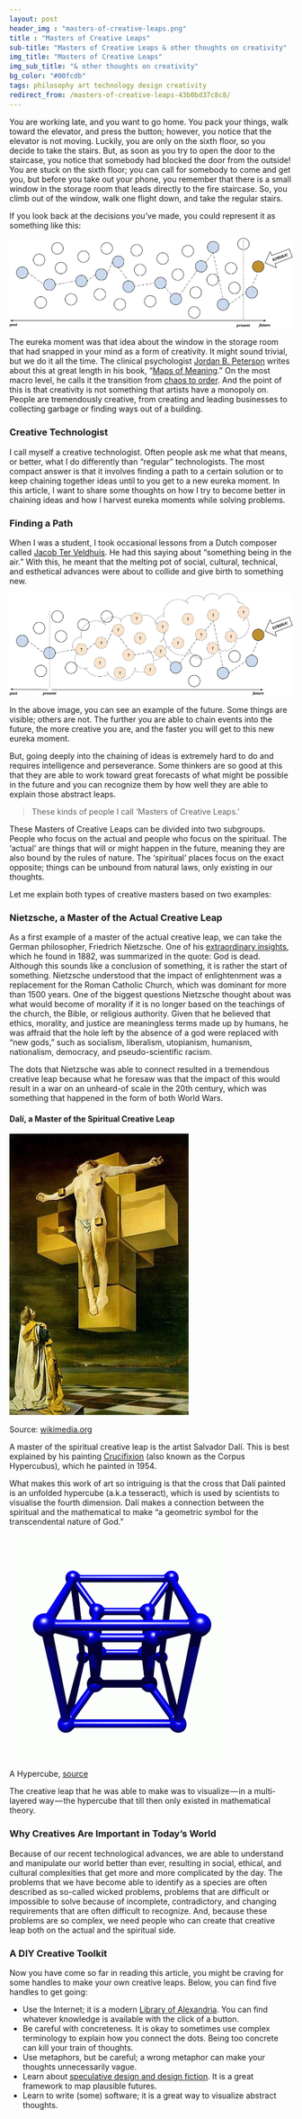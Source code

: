 ```yaml
---
layout: post
header_img : "masters-of-creative-leaps.png"
title : "Masters of Creative Leaps"
sub-title: "Masters of Creative Leaps & other thoughts on creativity"
img_title: "Masters of Creative Leaps"
img_sub_title: "& other thoughts on creativity"
bg_color: "#00fcdb"
tags: philosophy art technology design creativity
redirect_from: /masters-of-creative-leaps-43b0bd37c8c8/
---
```


You are working late, and you want to go home. You pack your things, walk toward the elevator, and press the button; however, you notice that the elevator is not moving. Luckily, you are only on the sixth floor, so you decide to take the stairs. But, as soon as you try to open the door to the staircase, you notice that somebody had blocked the door from the outside! You are stuck on the sixth floor; you can call for somebody to come and get you, but before you take out your phone, you remember that there is a small window in the storage room that leads directly to the fire staircase. So, you climb out of the window, walk one flight down, and take the regular stairs.

If you look back at the decisions you’ve made, you could represent it as something like this:

![](/assets/images/masters-of-creative-leaps-1.png)


The eureka moment was that idea about the window in the storage room that had snapped in your mind as a form of creativity. It might sound trivial, but we do it all the time. The clinical psychologist [Jordan B. Peterson](https://twitter.com/jordanbpeterson) writes about this at great length in his book, “[Maps of Meaning](https://jordanbpeterson.com/maps-of-meaning/).” On the most macro level, he calls it the transition from [chaos to order](http://www.mind-manual.com/blog/2012/02/15/order-chaos-an-introduction-to-jordan-peterson/). And the point of this is that creativity is not something that artists have a monopoly on. People are tremendously creative, from creating and leading businesses to collecting garbage or finding ways out of a building.

### Creative Technologist

I call myself a creative technologist. Often people ask me what that means, or better, what I do differently than “regular” technologists. The most compact answer is that it involves finding a path to a certain solution or to keep chaining together ideas until to you get to a new eureka moment. In this article, I want to share some thoughts on how I try to become better in chaining ideas and how I harvest eureka moments while solving problems.

### Finding a Path

When I was a student, I took occasional lessons from a Dutch composer called [Jacob Ter Veldhuis](http://www.jacobtv.net/). He had this saying about “something being in the air.” With this, he meant that the melting pot of social, cultural, technical, and esthetical advances were about to collide and give birth to something new.

![](/assets/images/masters-of-creative-leaps-2.png)


In the above image, you can see an example of the future. Some things are visible; others are not. The further you are able to chain events into the future, the more creative you are, and the faster you will get to this new eureka moment.

But, going deeply into the chaining of ideas is extremely hard to do and requires intelligence and perseverance. Some thinkers are so good at this that they are able to work toward great forecasts of what might be possible in the future and you can recognize them by how well they are able to explain those abstract leaps.

> These kinds of people I call ‘Masters of Creative Leaps.’

These Masters of Creative Leaps can be divided into two subgroups. People who focus on the actual and people who focus on the spiritual. The ‘actual’ are things that will or might happen in the future, meaning they are also bound by the rules of nature. The ‘spiritual’ places focus on the exact opposite; things can be unbound from natural laws, only existing in our thoughts.

Let me explain both types of creative masters based on two examples:

### Nietzsche, a Master of the Actual Creative Leap

As a first example of a master of the actual creative leap, we can take the German philosopher, Friedrich Nietzsche. One of his [extraordinary insights](https://attackthesystem.com/the-nietzschean-prophecies/), which he found in 1882, was summarized in the quote: God is dead. Although this sounds like a conclusion of something, it is rather the start of something. Nietzsche understood that the impact of enlightenment was a replacement for the Roman Catholic Church, which was dominant for more than 1500 years. One of the biggest questions Nietzsche thought about was what would become of morality if it is no longer based on the teachings of the church, the Bible, or religious authority. Given that he believed that ethics, morality, and justice are meaningless terms made up by humans, he was affraid that the hole left by the absence of a god were replaced with “new gods,” such as socialism, liberalism, utopianism, humanism, nationalism, democracy, and pseudo-scientific racism.

The dots that Nietzsche was able to connect resulted in a tremendous creative leap because what he foresaw was that the impact of this would result in a war on an unheard-of scale in the 20th century, which was something that happened in the form of both World Wars.

#### Dalí, a Master of the Spiritual Creative Leap

![](/assets/images/masters-of-creative-leaps-3.jpeg)

Source: [wikimedia.org](https://upload.wikimedia.org/wikipedia/en/0/09/Dali_Crucifixion_hypercube.jpg)


A master of the spiritual creative leap is the artist Salvador Dalí. This is best explained by his painting [Crucifixion](http://www.bbc.com/culture/story/20160511-the-painter-who-entered-the-fourth-dimension) (also known as the Corpus Hypercubus), which he painted in 1954.

What makes this work of art so intriguing is that the cross that Dalí painted is an unfolded hypercube (a.k.a tesseract), which is used by scientists to visualise the fourth dimension. Dalí makes a connection between the spiritual and the mathematical to make “a geometric symbol for the transcendental nature of God.”

![](/assets/images/masters-of-creative-leaps-4.gif)

A Hypercube, [source](https://www.pinterest.com/pin/407083253789994103/)


The creative leap that he was able to make was to visualize — in a multi-layered way — the hypercube that till then only existed in mathematical theory.

### Why Creatives Are Important in Today’s World

Because of our recent technological advances, we are able to understand and manipulate our world better than ever, resulting in social, ethical, and cultural complexities that get more and more complicated by the day. The problems that we have become able to identify as a species are often described as so-called wicked problems, problems that are difficult or impossible to solve because of incomplete, contradictory, and changing requirements that are often difficult to recognize. And, because these problems are so complex, we need people who can create that creative leap both on the actual and the spiritual side.

### A DIY Creative Toolkit

Now you have come so far in reading this article, you might be craving for some handles to make your own creative leaps. Below, you can find five handles to get going:

*   Use the Internet; it is a modern [Library of Alexandria](https://en.wikipedia.org/wiki/Library_of_Alexandria). You can find whatever knowledge is available with the click of a button.
*   Be careful with concreteness. It is okay to sometimes use complex terminology to explain how you connect the dots. Being too concrete can kill your train of thoughts.
*   Use metaphors, but be careful; a wrong metaphor can make your thoughts unnecessarily vague.
*   Learn about [speculative design and design fiction](https://en.wikipedia.org/wiki/Design_fiction). It is a great framework to map plausible futures.
*   Learn to write (some) software; it is a great way to visualize abstract thoughts.
